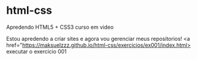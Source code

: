 # html-css
 Apredendo HTML5 + CSS3 curso em video
 
 Estou apredendo a criar sites e agora vou gerenciar meus repositorios!
<a href="https://maksuelzzz.github.io/html-css/exercicios/ex001/index.html>
executar o exercicio 001
